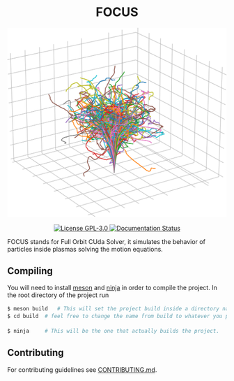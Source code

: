 


<h1 align="center">FOCUS</h1>

<p align="center"><img src="docs/source/_static/logo.svg" alt="SPeek"/></p>

<div align="center">
	<a href='LICENSE'>
			<img src='https://img.shields.io/github/license/studentenherz/FOCUS?color=informational&style=flat' alt='License GPL-3.0' />
	</a>
	<a href='https://focus.readthedocs.io/en/latest/?badge=latest' target="_blank">
			<img src='https://readthedocs.org/projects/focus/badge/?version=latest' alt='Documentation Status' />
	</a>
</div>

FOCUS stands for Full Orbit CUda Solver, it simulates the behavior of particles inside plasmas solving the motion equations.


## Compiling

You will need to install [meson](https://mesonbuild.com/Quick-guide.html) and [ninja](https://ninja-build.org/) in order to compile the project. In the root directory of the project run

```bash
$ meson build	# This will set the project build inside a directory named build
$ cd build	# feel free to change the name from build to whatever you prefer.

$ ninja		# This will be the one that actually builds the project.
```

## Contributing

For contributing guidelines see [CONTRIBUTING.md](CONTRIBUTING.md).
